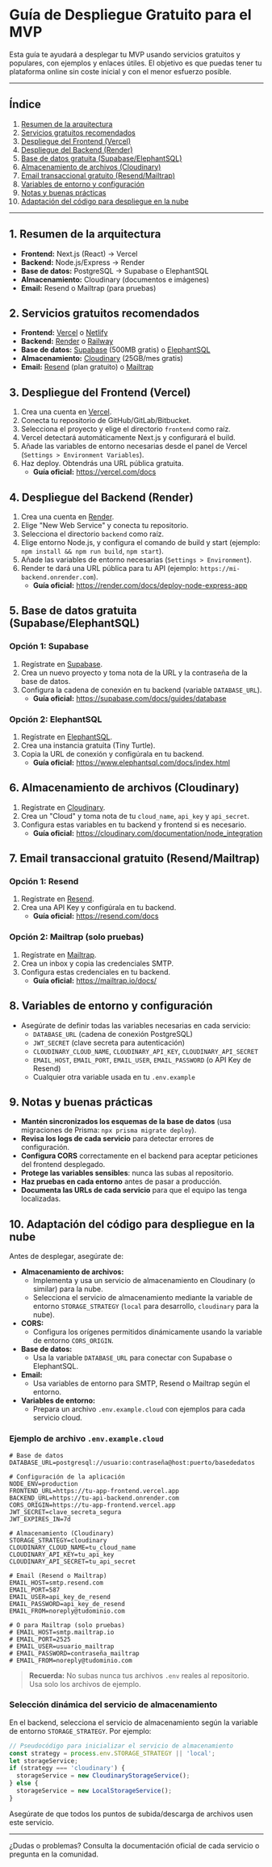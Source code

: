 # Guía de Despliegue Gratuito para el MVP

Esta guía te ayudará a desplegar tu MVP usando servicios gratuitos y populares, con ejemplos y enlaces útiles. El objetivo es que puedas tener tu plataforma online sin coste inicial y con el menor esfuerzo posible.

---

## Índice
1. [Resumen de la arquitectura](#resumen-de-la-arquitectura)
2. [Servicios gratuitos recomendados](#servicios-gratuitos-recomendados)
3. [Despliegue del Frontend (Vercel)](#despliegue-del-frontend-vercel)
4. [Despliegue del Backend (Render)](#despliegue-del-backend-render)
5. [Base de datos gratuita (Supabase/ElephantSQL)](#base-de-datos-gratuita-supabaseelephantsql)
6. [Almacenamiento de archivos (Cloudinary)](#almacenamiento-de-archivos-cloudinary)
7. [Email transaccional gratuito (Resend/Mailtrap)](#email-transaccional-gratuito-resendmailtrap)
8. [Variables de entorno y configuración](#variables-de-entorno-y-configuración)
9. [Notas y buenas prácticas](#notas-y-buenas-prácticas)
10. [Adaptación del código para despliegue en la nube](#adaptación-del-código-para-despliegue-en-la-nube)

---

## 1. Resumen de la arquitectura
- **Frontend:** Next.js (React) → Vercel
- **Backend:** Node.js/Express → Render
- **Base de datos:** PostgreSQL → Supabase o ElephantSQL
- **Almacenamiento:** Cloudinary (documentos e imágenes)
- **Email:** Resend o Mailtrap (para pruebas)

## 2. Servicios gratuitos recomendados
- **Frontend:** [Vercel](https://vercel.com/) o [Netlify](https://www.netlify.com/)
- **Backend:** [Render](https://render.com/) o [Railway](https://railway.app/)
- **Base de datos:** [Supabase](https://supabase.com/) (500MB gratis) o [ElephantSQL](https://www.elephantsql.com/)
- **Almacenamiento:** [Cloudinary](https://cloudinary.com/) (25GB/mes gratis)
- **Email:** [Resend](https://resend.com/) (plan gratuito) o [Mailtrap](https://mailtrap.io/)

## 3. Despliegue del Frontend (Vercel)
1. Crea una cuenta en [Vercel](https://vercel.com/signup).
2. Conecta tu repositorio de GitHub/GitLab/Bitbucket.
3. Selecciona el proyecto y elige el directorio `frontend` como raíz.
4. Vercel detectará automáticamente Next.js y configurará el build.
5. Añade las variables de entorno necesarias desde el panel de Vercel (`Settings > Environment Variables`).
6. Haz deploy. Obtendrás una URL pública gratuita.
   - **Guía oficial:** https://vercel.com/docs

## 4. Despliegue del Backend (Render)
1. Crea una cuenta en [Render](https://dashboard.render.com/register).
2. Elige "New Web Service" y conecta tu repositorio.
3. Selecciona el directorio `backend` como raíz.
4. Elige entorno Node.js, y configura el comando de build y start (ejemplo: `npm install && npm run build`, `npm start`).
5. Añade las variables de entorno necesarias (`Settings > Environment`).
6. Render te dará una URL pública para tu API (ejemplo: `https://mi-backend.onrender.com`).
   - **Guía oficial:** https://render.com/docs/deploy-node-express-app

## 5. Base de datos gratuita (Supabase/ElephantSQL)
### Opción 1: Supabase
1. Regístrate en [Supabase](https://app.supabase.com/).
2. Crea un nuevo proyecto y toma nota de la URL y la contraseña de la base de datos.
3. Configura la cadena de conexión en tu backend (variable `DATABASE_URL`).
   - **Guía oficial:** https://supabase.com/docs/guides/database

### Opción 2: ElephantSQL
1. Regístrate en [ElephantSQL](https://www.elephantsql.com/).
2. Crea una instancia gratuita (Tiny Turtle).
3. Copia la URL de conexión y configúrala en tu backend.
   - **Guía oficial:** https://www.elephantsql.com/docs/index.html

## 6. Almacenamiento de archivos (Cloudinary)
1. Regístrate en [Cloudinary](https://cloudinary.com/users/register/free).
2. Crea un "Cloud" y toma nota de tu `cloud_name`, `api_key` y `api_secret`.
3. Configura estas variables en tu backend y frontend si es necesario.
   - **Guía oficial:** https://cloudinary.com/documentation/node_integration

## 7. Email transaccional gratuito (Resend/Mailtrap)
### Opción 1: Resend
1. Regístrate en [Resend](https://resend.com/).
2. Crea una API Key y configúrala en tu backend.
   - **Guía oficial:** https://resend.com/docs

### Opción 2: Mailtrap (solo pruebas)
1. Regístrate en [Mailtrap](https://mailtrap.io/).
2. Crea un inbox y copia las credenciales SMTP.
3. Configura estas credenciales en tu backend.
   - **Guía oficial:** https://mailtrap.io/docs/

## 8. Variables de entorno y configuración
- Asegúrate de definir todas las variables necesarias en cada servicio:
  - `DATABASE_URL` (cadena de conexión PostgreSQL)
  - `JWT_SECRET` (clave secreta para autenticación)
  - `CLOUDINARY_CLOUD_NAME`, `CLOUDINARY_API_KEY`, `CLOUDINARY_API_SECRET`
  - `EMAIL_HOST`, `EMAIL_PORT`, `EMAIL_USER`, `EMAIL_PASSWORD` (o API Key de Resend)
  - Cualquier otra variable usada en tu `.env.example`

## 9. Notas y buenas prácticas
- **Mantén sincronizados los esquemas de la base de datos** (usa migraciones de Prisma: `npx prisma migrate deploy`).
- **Revisa los logs de cada servicio** para detectar errores de configuración.
- **Configura CORS** correctamente en el backend para aceptar peticiones del frontend desplegado.
- **Protege las variables sensibles**: nunca las subas al repositorio.
- **Haz pruebas en cada entorno** antes de pasar a producción.
- **Documenta las URLs de cada servicio** para que el equipo las tenga localizadas.

## 10. Adaptación del código para despliegue en la nube

Antes de desplegar, asegúrate de:

- **Almacenamiento de archivos:**
  - Implementa y usa un servicio de almacenamiento en Cloudinary (o similar) para la nube.
  - Selecciona el servicio de almacenamiento mediante la variable de entorno `STORAGE_STRATEGY` (`local` para desarrollo, `cloudinary` para la nube).
- **CORS:**
  - Configura los orígenes permitidos dinámicamente usando la variable de entorno `CORS_ORIGIN`.
- **Base de datos:**
  - Usa la variable `DATABASE_URL` para conectar con Supabase o ElephantSQL.
- **Email:**
  - Usa variables de entorno para SMTP, Resend o Mailtrap según el entorno.
- **Variables de entorno:**
  - Prepara un archivo `.env.example.cloud` con ejemplos para cada servicio cloud.

### Ejemplo de archivo `.env.example.cloud`

```env
# Base de datos
DATABASE_URL=postgresql://usuario:contraseña@host:puerto/basededatos

# Configuración de la aplicación
NODE_ENV=production
FRONTEND_URL=https://tu-app-frontend.vercel.app
BACKEND_URL=https://tu-api-backend.onrender.com
CORS_ORIGIN=https://tu-app-frontend.vercel.app
JWT_SECRET=clave_secreta_segura
JWT_EXPIRES_IN=7d

# Almacenamiento (Cloudinary)
STORAGE_STRATEGY=cloudinary
CLOUDINARY_CLOUD_NAME=tu_cloud_name
CLOUDINARY_API_KEY=tu_api_key
CLOUDINARY_API_SECRET=tu_api_secret

# Email (Resend o Mailtrap)
EMAIL_HOST=smtp.resend.com
EMAIL_PORT=587
EMAIL_USER=api_key_de_resend
EMAIL_PASSWORD=api_key_de_resend
EMAIL_FROM=noreply@tudominio.com

# O para Mailtrap (solo pruebas)
# EMAIL_HOST=smtp.mailtrap.io
# EMAIL_PORT=2525
# EMAIL_USER=usuario_mailtrap
# EMAIL_PASSWORD=contraseña_mailtrap
# EMAIL_FROM=noreply@tudominio.com
```

> **Recuerda:** No subas nunca tus archivos `.env` reales al repositorio. Usa solo los archivos de ejemplo.

### Selección dinámica del servicio de almacenamiento

En el backend, selecciona el servicio de almacenamiento según la variable de entorno `STORAGE_STRATEGY`. Por ejemplo:

```js
// Pseudocódigo para inicializar el servicio de almacenamiento
const strategy = process.env.STORAGE_STRATEGY || 'local';
let storageService;
if (strategy === 'cloudinary') {
  storageService = new CloudinaryStorageService();
} else {
  storageService = new LocalStorageService();
}
```

Asegúrate de que todos los puntos de subida/descarga de archivos usen este servicio.

---

¿Dudas o problemas? Consulta la documentación oficial de cada servicio o pregunta en la comunidad. 
